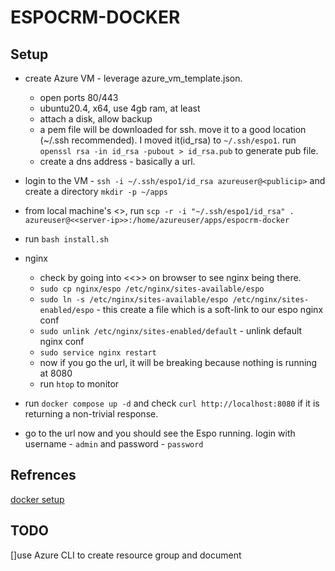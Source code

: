 # ESPOCRM-DOCKER

## Setup
- create Azure VM - leverage azure_vm_template.json.
    - open ports 80/443
    - ubuntu20.4, x64, use 4gb ram, at least
    - attach a disk, allow backup 
    - a pem file will be downloaded for ssh. move it to a good location (~/.ssh recommended). I moved it(id_rsa) to `~/.ssh/espo1`. run `openssl rsa -in id_rsa -pubout > id_rsa.pub` to generate pub file.
    - create a dns address - basically a url.  
    
- login to the VM - `ssh -i ~/.ssh/espo1/id_rsa azureuser@<publicip>` and create a directory `mkdir -p ~/apps`
- from local machine's <<repo-dir>>, run `scp -r -i "~/.ssh/espo1/id_rsa" . azureuser@<<server-ip>>:/home/azureuser/apps/espocrm-docker`
- run `bash install.sh`
- nginx
    - check by going into <<<public ip address>>> on browser to see nginx being there. 
    - `sudo cp nginx/espo /etc/nginx/sites-available/espo`
    - `sudo ln -s /etc/nginx/sites-available/espo /etc/nginx/sites-enabled/espo` - this create a file which is a soft-link to our espo nginx conf
    - `sudo unlink /etc/nginx/sites-enabled/default` - unlink default nginx conf
    - `sudo service nginx restart`
    - now if you go the url, it will be breaking because nothing is running at 8080
    - run `htop` to monitor
- run `docker compose up -d` and check `curl http://localhost:8080` if it is returning a non-trivial response. 
- go to the url now and you should see the Espo running. login with username - `admin` and password - `password`



## Refrences

[docker setup](https://docs.espocrm.com/administration/docker/installation/)


## TODO
[]use Azure CLI to create resource group and document 
